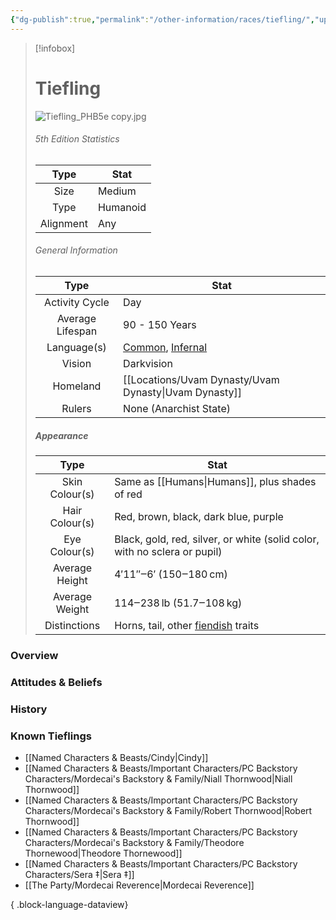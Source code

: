 ```yaml
---
{"dg-publish":true,"permalink":"/other-information/races/tiefling/","updated":"2025-08-11T11:53:32.280+01:00"}
---
```



 >[!infobox]
> 
> #  Tiefling
> ![Tiefling_PHB5e copy.jpg](/img/user/Admin/Attachments/Tiefling_PHB5e%20copy.jpg)
> ###### 5th Edition Statistics
> 
>  Type | Stat |
> :----: | --- |
>  Size | Medium |
>  Type | Humanoid |
>  Alignment | Any |
>  
> ###### General Information
> Type | Stat |
>  :----: | --- |
>  Activity Cycle | Day |
>  Average Lifespan | 90 - 150 Years |
>  Language(s) | [Common](https://forgottenrealms.fandom.com/wiki/Common "Common"), [Infernal](https://forgottenrealms.fandom.com/wiki/Infernal "Infernal") |
>  Vision | Darkvision |
>  Homeland | [[Locations/Uvam Dynasty/Uvam Dynasty\|Uvam Dynasty]] |
>  Rulers | None (Anarchist State)
>
>##### Appearance
> Type | Stat |
>  :----: | --- |
>  Skin Colour(s) | Same as [[Humans\|Humans]], plus shades of red |
>  Hair Colour(s) | Red, brown, black, dark blue, purple |
>  Eye Colour(s) | Black, gold, red, silver, or white (solid color, with no sclera or pupil) |
>  Average Height | 4′11″‒6′ (150‒180 cm) |
>  Average Weight | 114‒238 lb (51.7‒108 kg) |
>  Distinctions | Horns, tail, other [fiendish](https://forgottenrealms.fandom.com/wiki/Fiend "Fiend") traits |


### Overview


### Attitudes & Beliefs


### History


### Known Tieflings
- [[Named Characters & Beasts/Cindy\|Cindy]]
- [[Named Characters & Beasts/Important Characters/PC Backstory Characters/Mordecai's Backstory & Family/Niall Thornwood\|Niall Thornwood]]
- [[Named Characters & Beasts/Important Characters/PC Backstory Characters/Mordecai's Backstory & Family/Robert Thornwood\|Robert Thornwood]]
- [[Named Characters & Beasts/Important Characters/PC Backstory Characters/Mordecai's Backstory & Family/Theodore Thornewood\|Theodore Thornewood]]
- [[Named Characters & Beasts/Important Characters/PC Backstory Characters/Sera ‡\|Sera ‡]]
- [[The Party/Mordecai Reverence\|Mordecai Reverence]]

{ .block-language-dataview}
